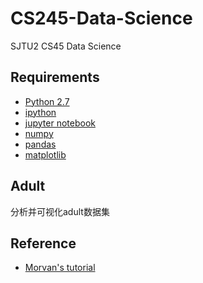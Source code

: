 # CS245-Data-Science

SJTU2 CS45 Data Science

## Requirements

* [Python 2.7](https://www.python.org/)
* [ipython](http://ipython.org/)
* [jupyter notebook](http://jupyter.org/)
* [numpy](http://www.numpy.org/)
* [pandas](http://pandas.pydata.org/)
* [matplotlib](https://matplotlib.org/)

## Adult

分析并可视化adult数据集

## Reference

* [Morvan's tutorial](https://morvanzhou.github.io/tutorials/data-manipulation/)

